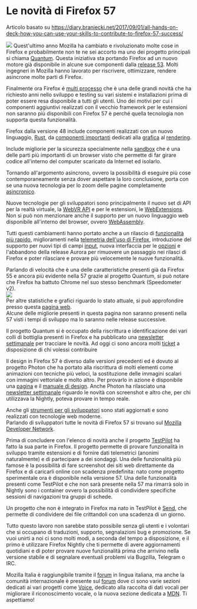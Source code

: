 # Le novità di Firefox 57

Articolo basato su https://diary.braniecki.net/2017/09/01/all-hands-on-deck-how-you-can-use-your-skills-to-contribute-to-firefox-57-success/

<img src="https://diary.braniecki.net/wp-content/uploads/2017/08/RobotPoster2.jpg" />
Quest'ultimo anno Mozilla ha cambiato e rivoluzionato molte cose in Firefox e probabilmente non te ne sei accorto ma uno dei progetto principali si chiama <a href="https://wiki.mozilla.org/Quantum">Quantum</a>.  
Questa iniziativa sta portando Firefox ad un nuovo motore già disponibile in alcune sue componenti dalla <a href="https://hacks.mozilla.org/2017/04/firefox-53-quantum-compositor-compact-themes-css-masks-and-more/">release 53</a>. Molti ingegneri in Mozilla hanno lavorato per riscrivere, ottimizzare, rendere asincrone molte parti di Firefox.   

Finalmente ora Firefox é <a href="https://wiki.mozilla.org/Electrolysis">multi processo</a> che è una delle grandi novità che ha richiesto anni nello sviluppo e testing su vari sistemi e installazioni prima di poter essere resa disponibile a tutti gli utenti. Uno dei motivi per cui i componenti aggiuntivi realizzati con il vecchio framework per le estensioni non saranno più disponibili con Firefox 57 è perché quella tecnologia non supporta questa funzionalità.   

Firefox dalla versione 48 include componenti realizzati con un nuovo linguaggio, <a href="https://www.rust-lang.org">Rust</a>, da <a href="https://blog.nightly.mozilla.org/2017/07/25/stylo-is-ready-for-community-testing-on-nightly/">componenti importanti</a> dedicati alla <a href="https://hacks.mozilla.org/2017/08/inside-a-super-fast-css-engine-quantum-css-aka-stylo/">grafica</a> al <a href="https://wiki.mozilla.org/Platform/GFX/Quantum_Render">rendering</a>.   

Include migliorie per la sicurezza specialmente nella <a href="https://wiki.mozilla.org/Security/Sandbox">sandbox</a> che é una delle parti più importanti di un browser visto che permette di far girare codice all'interno del computer scaricato da Internet ed isolarlo.   

Tornando all'argomento asincrono, ovvero la possibilità di eseguire più cose contemporaneamente senza dover aspettare la loro conclusione, porta con se una nuova tecnologia per lo zoom delle pagine completamente <a href="https://wiki.mozilla.org/Platform/GFX/APZ">asincronico</a>.   

Nuove tecnologie per gli sviluppatori sono principalmente il nuovo set di API per la realtà virtuale, la <a href="https://developer.mozilla.org/en-US/docs/Web/API/WebVR_API">WebVR API</a> e per le estensioni, le <a href="https://wiki.mozilla.org/WebExtensions">WebExtensions</a>. Non si può non menzionare anche il supporto per un nuovo linguaggio web disponibile all'interno del browser, ovvero <a href="http://webassembly.org/">WebAssembly</a>.   

Tutti questi cambiamenti hanno portato anche a un rilascio di <a href="https://wiki.mozilla.org/Firefox/Go_Faster">funzionalità più rapido</a>, miglioramenti nella <a href="https://wiki.mozilla.org/Telemetry">telemetria dell'uso di Firefox</a>, introduzione del supporto per nuovi tipi di campi <a href="https://bugzilla.mozilla.org/show_bug.cgi?id=888320">input</a>, nuova interfaccia per le <a href="https://bugzilla.mozilla.org/show_bug.cgi?id=1357306">opzioni</a> e l'abbandono della release Aurora per rimuovere un passaggio nei rilasci di Firefox e poter rilasciare e provare più velocemente le nuove funzionalità.

Parlando di velocità che è una delle caratteristiche presenti già da Firefox 55 e ancora più evidente nella 57 grazie al progetto Quantum, si può notare che Firefox ha battuto Chrome nel suo stesso benchmark (Speedometer v2).  
<img src="https://diary.braniecki.net/wp-content/uploads/2017/09/Screenshot-from-2017-09-01-19-24-32-768x307.png">  
Per altre statistiche e grafici riguardo lo stato attuale, si può approfondire presso questa <a href="https://health.graphics/quantum/">pagina web</a>.  
Alcune delle migliorie presenti in questa pagina non saranno presenti nella 57 visti i tempi di sviluppo ma lo saranno nelle release successive.  

Il progetto Quantum si è occupato della riscrittura e identificazione dei vari colli di bottiglia presenti in Firefox e ha pubblicato una <a href="https://ehsanakhgari.org/blog/2017-09-07/quantum-flow-engineering-newsletter-23">newsletter settimanale</a> per tracciare le novità. Ad oggi ci sono ancora molti <a href="https://wiki.mozilla.org/Quantum/Flow#Query:_P1_Bugs">ticket</a> a disposizione di chi volessi contribuire

Il design in Firefox 57 è diverso dalle versioni precedenti ed è dovuto al progetto Photon che ha portato alla riscrittura di molti elementi come animazioni con tecniche più veloci, la sostituzione delle immagini scalari con immagini vettoriale e molto altro. Per provarlo in azione è disponibile una <a href="http://design.firefox.com/people/shorlander/photon/Mockups/windows-10.html">pagina</a> e il <a href="http://design.firefox.com/photon/welcome.html">manuale di design</a>. Anche Photon ha rilasciato una <a href="https://msujaws.wordpress.com/2017/08/18/photon-engineering-newsletter-13/">newsletter settimanale</a> riguardo le novità con screenshot e altro che, per chi utilizzava la Nightly, poteva provare in tempo reale.

Anche gli <a href="http://firefox-dev.tools/">strumenti per gli sviluppatori</a> sono stati aggiornati e sono realizzati con tecnologie web moderne.  
Parlando di sviluppatori tutte le novità di Firefox 57 si trovano sul <a href="https://developer.mozilla.org/en-US/Firefox/Releases/57">Mozilla Developer Network</a>.

Prima di concludere con l'elenco di novità anche il progetto <a href="http://testpilot.firefox.com/">TestPilot</a> ha fatto la sua parte in Firefox. Il progetto permette di provare funzionalità in sviluppo tramite estensioni e di fornire dati telemetrici (anonimi naturalmente) e di partecipare a dei sondaggi. Una delle funzionalità più famose è la possibilità di fare screenshot dei siti web direttamente da Firefox e di caricarli online con scadenza predefinita: nato come progetto sperimentale ora è disponibile nella versione 57. Una delle funzionalità presenti come TestPilot e che non sarà presente nella 57 ma rimarrà solo in Nightly sono i container ovvero la possibilità di condividere specifiche sessioni di navigazioni tra gruppi di schede.   

Un progetto che non è integrato in Firefox ma nato in TestPilot è <a href="https://send.firefox.com/">Send</a>, che permette di condividere dei file crittandoli con una scadenza di un giorno.

Tutto questo lavoro non sarebbe stato possibile senza gli utenti e i volontari che si occupano di traduzioni, supporto, segnalazioni bug e promozione. Se vuoi unirti a noi ci sono molti modi, a seconda del tempo a disposizione, e il primo è utilizzare Firefox Nightly che ti permette di avere aggiornamenti quotidiani e di poter provare nuove funzionalità prima che arrivino nella versione stabile e di segnalare eventuali problemi via Bugzilla, Telegram o IRC.  

Mozilla Italia è raggiungibile tramite il <a href="forum.mozillaitalia.org">forum</a> in lingua italiana, ma anche la comunità internazionale è presente sul <a href="https://discourse.mozilla.org/">forum</a> dove ci sono varie sezioni dedicati ai vari progetti come <a href="https://voice.mozilla.org/">Voice</a>, dedicato alla raccolta di dati vocali per migliorare il riconoscimento vocale, o la nuova sezione dedicata a <a href="http://developer.mozilla.org/">MDN</a>. 
Ti aspettiamo!
